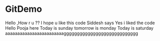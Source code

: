 # GitDemo
Hello ,How r u ??
I hope u like this code
Siddesh says Yes i liked the code
Hello
Pooja here
Today is sunday
tomorrow is monday
Today is saturday
aaaaaaaaaaaaaaaaaaaaaaaagggggggggggggggggggggggggggg

